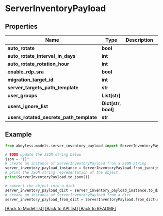 # ServerInventoryPayload


## Properties

Name | Type | Description | Notes
------------ | ------------- | ------------- | -------------
**auto_rotate** | **bool** |  | [optional] 
**auto_rotate_interval_in_days** | **int** |  | [optional] 
**auto_rotate_rotation_hour** | **int** |  | [optional] 
**enable_rdp_sra** | **bool** |  | [optional] 
**migration_target_id** | **int** |  | [optional] 
**server_targets_path_template** | **str** |  | [optional] 
**user_groups** | **List[str]** |  | [optional] 
**users_ignore_list** | **Dict[str, bool]** |  | [optional] 
**users_rotated_secrets_path_template** | **str** |  | [optional] 

## Example

```python
from akeyless.models.server_inventory_payload import ServerInventoryPayload

# TODO update the JSON string below
json = "{}"
# create an instance of ServerInventoryPayload from a JSON string
server_inventory_payload_instance = ServerInventoryPayload.from_json(json)
# print the JSON string representation of the object
print(ServerInventoryPayload.to_json())

# convert the object into a dict
server_inventory_payload_dict = server_inventory_payload_instance.to_dict()
# create an instance of ServerInventoryPayload from a dict
server_inventory_payload_from_dict = ServerInventoryPayload.from_dict(server_inventory_payload_dict)
```
[[Back to Model list]](../README.md#documentation-for-models) [[Back to API list]](../README.md#documentation-for-api-endpoints) [[Back to README]](../README.md)


